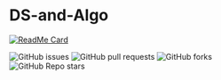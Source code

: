# DS-and-Algo

[![ReadMe Card](https://github-readme-stats.vercel.app/api/pin/?username=chauhannaman98&repo=DS-and-Algo&theme=react)](https://github.com/chauhannaman98/DS-and-Algo/edit/master/README.md)

![GitHub issues](https://img.shields.io/github/issues/chauhannaman98/DS-and-Algo) ![GitHub pull requests](https://img.shields.io/github/issues-pr/chauhannaman98/DS-and-Algo) ![GitHub forks](https://img.shields.io/github/forks/chauhannaman98/DS-and-Algo) ![GitHub Repo stars](https://img.shields.io/github/stars/chauhannaman98/DS-and-Algo)
